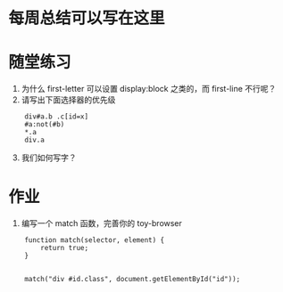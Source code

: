 # 每周总结可以写在这里
# 随堂练习
1. 为什么 first-letter 可以设置 display:block 之类的，而 first-line 不行呢？
2. 请写出下面选择器的优先级
```
    div#a.b .c[id=x]
    #a:not(#b)
    *.a
    div.a
```
3. 我们如何写字？
# 作业
1. 编写一个 match 函数，完善你的 toy-browser

```
    function match(selector, element) {
        return true;
    }


    match("div #id.class", document.getElementById("id"));
```